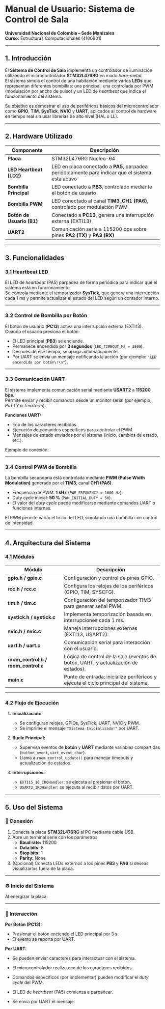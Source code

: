 # Manual de Usuario: Sistema de Control de Sala  
**Universidad Nacional de Colombia – Sede Manizales**  
**Curso:** Estructuras Computacionales (4100901)  

---

## 1. Introducción  

El **Sistema de Control de Sala** implementa un controlador de iluminación utilizando el microcontrolador **STM32L476RG** en modo *bare-metal*.  
El sistema simula el control de una habitación mediante varios **LEDs** que representan diferentes bombillas: una principal, una controlada por PWM (modulación por ancho de pulso) y un LED de *heartbeat* que indica el funcionamiento del sistema.  

Su objetivo es demostrar el uso de periféricos básicos del microcontrolador como **GPIO**, **TIM**, **SysTick**, **NVIC** y **UART**, aplicados al control de hardware en tiempo real sin usar librerías de alto nivel (HAL o LL).  

---

## 2. Hardware Utilizado  

| Componente | Descripción |
|-------------|-------------|
| **Placa** | STM32L476RG Nucleo-64 |
| **LED Heartbeat (LD2)** | LED en placa conectado a **PA5**, parpadea periódicamente para indicar que el sistema está activo |
| **Bombilla Principal** | LED conectado a **PB3**, controlado mediante el botón de usuario |
| **Bombilla PWM** | LED conectado al canal **TIM3_CH1 (PA6)**, controlado por modulación PWM |
| **Botón de Usuario (B1)** | Conectado a **PC13**, genera una interrupción externa (EXTI13) |
| **UART2** | Comunicación serie a 115200 bps sobre pines **PA2 (TX)** y **PA3 (RX)** |

---

## 3. Funcionalidades  

### 3.1 Heartbeat LED  
El LED de *heartbeat* (PA5) parpadea de forma periódica para indicar que el sistema está en funcionamiento.  
Se controla mediante el temporizador **SysTick**, que genera una interrupción cada 1 ms y permite actualizar el estado del LED según un contador interno.

---

### 3.2 Control de Bombilla por Botón  
El botón de usuario (**PC13**) activa una interrupción externa (EXTI13).  
Cuando el usuario presiona el botón:  
- El LED principal (**PB3**) se enciende.  
- Permanece encendido por **3 segundos** (`LED_TIMEOUT_MS = 3000`).  
- Después de ese tiempo, se apaga automáticamente.  
- Por UART se envía un mensaje notificando la acción (por ejemplo: `"LED encendido por botón\r\n"`).  

---

### 3.3 Comunicación UART  
El sistema implementa comunicación serial mediante **USART2** a **115200 bps**.  
Permite enviar y recibir comandos desde un monitor serial (por ejemplo, *PuTTY* o *TeraTerm*).  

**Funciones UART:**
- Eco de los caracteres recibidos.  
- Ejecución de comandos específicos para controlar el PWM.  
- Mensajes de estado enviados por el sistema (inicio, cambios de estado, etc.).  

Ejemplo de conexión:

---

### 3.4 Control PWM de Bombilla  
La bombilla secundaria está controlada mediante **PWM (Pulse Width Modulation)** generado por el **TIM3**, canal **CH1 (PA6)**.  
- Frecuencia de PWM: **1 kHz** (`PWM_FREQUENCY = 1000 Hz`).  
- Duty cycle inicial: **50 %** (`PWM_INITIAL_DUTY = 50`).  
- El valor del *duty cycle* puede modificarse mediante comandos UART o funciones internas.  

El PWM permite variar el brillo del LED, simulando una bombilla con control de intensidad.

---

## 4. Arquitectura del Sistema  

### 4.1 Módulos  

| Módulo | Descripción |
|--------|--------------|
| **gpio.h / gpio.c** | Configuración y control de pines GPIO. |
| **rcc.h / rcc.c** | Configura los relojes de los periféricos (GPIO, TIM, SYSCFG). |
| **tim.h / tim.c** | Configuración del temporizador TIM3 para generar señal PWM. |
| **systick.h / systick.c** | Implementa temporización basada en interrupciones cada 1 ms. |
| **nvic.h / nvic.c** | Maneja interrupciones externas (EXTI13, USART2). |
| **uart.h / uart.c** | Comunicación serial para interacción con el usuario. |
| **room_control.h / room_control.c** | Lógica de control de la sala (eventos de botón, UART, y actualización de estados). |
| **main.c** | Punto de entrada: inicializa periféricos y ejecuta el ciclo principal del sistema. |

---

### 4.2 Flujo de Ejecución  

1. **Inicialización:**  
   - Se configuran relojes, GPIOs, SysTick, UART, NVIC y PWM.  
   - Se imprime el mensaje `"Sistema Inicializado!"` por UART.  

2. **Bucle Principal:**  
   - Supervisa eventos de **botón** y **UART** mediante variables compartidas (`button_event`, `uart_event_char`).  
   - Llama a `room_control_update()` para manejar timeouts y actualización de estados.  

3. **Interrupciones:**  
   - `EXTI15_10_IRQHandler`: se ejecuta al presionar el botón.  
   - `USART2_IRQHandler`: se ejecuta al recibir datos por UART.  

---

## 5. Uso del Sistema  

### 🔌 Conexión  
1. Conecta la placa **STM32L476RG** al PC mediante cable USB.  
2. Abre un terminal serie con los parámetros:
   - **Baud rate:** 115200  
   - **Data bits:** 8  
   - **Stop bits:** 1  
   - **Parity:** None  
3. (Opcional) Conecta LEDs externos a los pines **PB3** y **PA6** si deseas visualizarlos fuera de la placa.  

---

### ⚙️ Inicio del Sistema  
Al energizar la placa:  


---

### 🧠 Interacción  

**Por Botón (PC13):**
- Presionar el botón enciende el LED principal por 3 s.  
- El evento se reporta por UART.

**Por UART:**
- Se pueden enviar caracteres para interactuar con el sistema.  
- El microcontrolador realiza eco de los caracteres recibidos.  
- Comandos específicos (por implementar) pueden modificar el *duty cycle* del PWM.  


- El LED de *heartbeat* (PA5) comienza a parpadear.  
- Se envía por UART el mensaje:  
